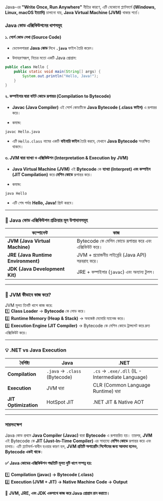 Java-এর **"Write Once, Run Anywhere"** নীতির কারণে, এটি যেকোনো প্ল্যাটফর্মে **(Windows, Linux, macOS ইত্যাদি)** চালানো যায়, **Java Virtual Machine (JVM)** থাকার শর্তে।

### **Java কোড এক্সিকিউশনের ধাপসমূহ**

#### **১. সোর্স কোড লেখা (Source Code)**

- ডেভেলপাররা **Java কোড** লিখে **`.java`** ফাইল তৈরি করেন।
    
- উদাহরণস্বরূপ, নিচের মতো একটি Java প্রোগ্রাম:
    
```java
public class Hello {
    public static void main(String[] args) {
        System.out.println("Hello, Java!");
    }
}
```
    

#### **২. কম্পাইলার দ্বারা বাইট কোডে রূপান্তর (Compilation to Bytecode)**

- **Javac (Java Compiler)** এই সোর্স কোডটিকে **Java Bytecode (.class ফাইল)** এ রূপান্তর করে।
    
- কমান্ড:
```sh
javac Hello.java
```

    
- এটি `Hello.class` নামের একটি **বাইনারি ফাইল** তৈরি করবে, যেখানে **Java Bytecode** সংরক্ষিত থাকবে।
    

#### **৩. JVM দ্বারা ব্যাখ্যা ও এক্সিকিউশন (Interpretation & Execution by JVM)**

- **Java Virtual Machine (JVM)** এই **Bytecode** কে **ব্যাখ্যা (Interpret) এবং কম্পাইল (JIT Compilation)** করে **মেশিন কোডে** রূপান্তর করে।
    
- কমান্ড:
```sh
java Hello
```
    
- এটি শেষ পর্যন্ত **Hello, Java!** প্রিন্ট করবে।
    

---

### **🔹 Java কোড এক্সিকিউশন প্রক্রিয়ার মূল উপাদানসমূহ**

|কম্পোনেন্ট|কাজ|
|---|---|
|**JVM (Java Virtual Machine)**|Bytecode কে মেশিন কোডে রূপান্তর করে এবং এক্সিকিউট করে।|
|**JRE (Java Runtime Environment)**|JVM + প্রয়োজনীয় লাইব্রেরি (Java API) সরবরাহ করে।|
|**JDK (Java Development Kit)**|JRE + কম্পাইলার (`javac`) এবং অন্যান্য টুলস।|

---

### **🔹 JVM কীভাবে কাজ করে?**

JVM মূলত তিনটি ধাপে কাজ করে:  
1️⃣ **Class Loader** → **Bytecode** কে লোড করে।  
2️⃣ **Runtime Memory (Heap & Stack)** → অবজেক্ট মেমোরি ম্যানেজ করে।  
3️⃣ **Execution Engine (JIT Compiler)** → Bytecode কে মেশিন কোডে ট্রান্সলেট করে দ্রুত এক্সিকিউট করে।

---

### **💡 .NET vs Java Execution**

|বৈশিষ্ট্য|Java|.NET|
|---|---|---|
|**Compilation**|`.java` → `.class` (Bytecode)|`.cs` → `.exe/.dll` (IL - Intermediate Language)|
|**Execution**|JVM দ্বারা|CLR (Common Language Runtime) দ্বারা|
|**JIT Optimization**|HotSpot JIT|.NET JIT & Native AOT|

---

### **সারসংক্ষেপ**

Java কোড প্রথমে **Java Compiler (Javac)** দ্বারা **Bytecode** এ রূপান্তরিত হয়। তারপর, **JVM** এই Bytecode কে **JIT (Just-In-Time Compiler)** এর সাহায্যে **মেশিন কোডে** রূপান্তর করে এবং চালায়। এটি প্ল্যাটফর্ম-স্বাধীন হওয়ার কারণ হল, **JVM প্রতিটি অপারেটিং সিস্টেমের জন্য আলাদা হলেও, Bytecode একই থাকে**।

#### ✅ **Java কোডের এক্সিকিউশন পদ্ধতিটি মূলত দুটি ধাপে সম্পন্ন হয়:**

1️⃣ **Compilation (javac) → Bytecode (.class)**  
2️⃣ **Execution (JVM + JIT) → Native Machine Code → Output**

🔹 **JVM, JRE, এবং JDK একসাথে কাজ করে Java প্রোগ্রাম রান করাতে।**